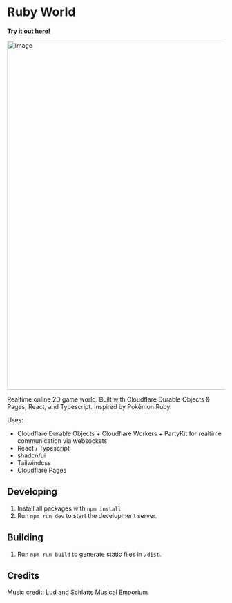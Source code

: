 # Ruby World

[**Try it out here!**](https://rubyworld.benank.com)

<img width="809" alt="image" src="https://github.com/user-attachments/assets/74b1a297-7c5d-4393-b6cb-8792ce88d0e7" />


Realtime online 2D game world. Built with Cloudflare Durable Objects & Pages, React, and Typescript. Inspired by Pokémon Ruby.

Uses:
 - Cloudflare Durable Objects + Cloudflare Workers + PartyKit for realtime communication via websockets
 - React / Typescript
 - shadcn/ui
 - Tailwindcss
 - Cloudflare Pages

## Developing

1. Install all packages with `npm install`
2. Run `npm run dev` to start the development server.

## Building

1. Run `npm run build` to generate static files in `/dist`.


## Credits

Music credit: [Lud and Schlatts Musical Emporium](https://www.youtube.com/@ludandschlattsmusicalempor6746)
